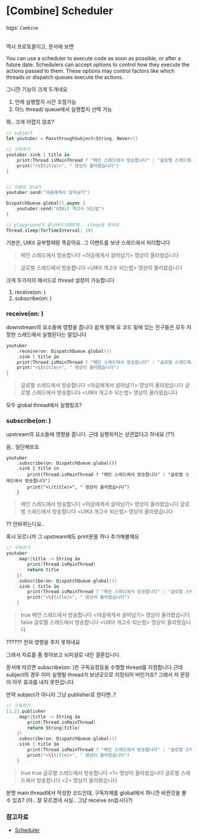 # [Combine] Scheduler

###### tags: `Combine`

역시 프로토콜이고, 문서에 보면

You can use a scheduler to execute code as soon as possible, or after a future date.
Schedulers can accept options to control how they execute the actions passed to them. These options may control factors like which threads or dispatch queues execute the actions.

그니깐 기능이 크게 두개네요

1. 언제 실행할지 시간 조절가능
2. 어느 thread/ queue에서 실행할지 선택 가능

뭐.. 크게 어렵지 않죠?


```swift
// subject
let youtuber = PassthroughSubject<String, Never>()

// 구독하기
youtuber.sink { title in
    print(Thread.isMainThread ? "메인 스레드에서 방송합니다" : "글로벌 스레드에서 방송합니다")
    print("<\(title)>", " 영상이 올라왔습니다")
}


// 이벤트 보내기
youtuber.send("야곰에게서 살아남기")

DispatchQueue.global().async {
    youtuber.send("UIKit 개고수 되는법")
}

// playground가 끝나버리기때문에.. sleep을 줬어요
Thread.sleep(forTimeInterval: 10)
```

기본은, UIKit 공부할때랑 똑같아요.
그 이벤트를 보낸 스레드에서 처리합니다

> 메인 스레드에서 방송합니다
<야곰에게서 살아남기>  영상이 올라왔습니다

> 글로벌 스레드에서 방송합니다
<UIKit 개고수 되는법>  영상이 올라왔습니다

크게 두가지의 매서드로 thread 설정이 가능합니다

1. receive(on: )
2. subscribe(on: )


### receive(on: )
downstream의 요소들에 영향을 줍니다
쉽게 말해 요 코드 밑에 있는 친구들은 모두 지정한 스레드에서 실행된다는 말입니다

```swift
youtuber
    .receive(on: DispatchQueue.global())
    .sink { title in
    print(Thread.isMainThread ? "메인 스레드에서 방송합니다" : "글로벌 스레드에서 방송합니다")
    print("<\(title)>", " 영상이 올라왔습니다")
}
```

> 글로벌 스레드에서 방송합니다
<야곰에게서 살아남기>  영상이 올라왔습니다
글로벌 스레드에서 방송합니다
<UIKit 개고수 되는법>  영상이 올라왔습니다

모두 global thread에서 실행됬죠?

### subscribe(on: )

upstream의 요소들에 영향을 줍니다.
근데 실행위치는 상관없다고 하네요 (??)

음.. 일단해보죠

```swift=
youtuber
    .subscribe(on: DispatchQueue.global())
    .sink { title in
        print(Thread.isMainThread ? "메인 스레드에서 방송합니다" : "글로벌 스레드에서 방송합니다")
        print("<\(title)>", " 영상이 올라왔습니다")
    }
```

> 메인 스레드에서 방송합니다
<야곰에게서 살아남기>  영상이 올라왔습니다
글로벌 스레드에서 방송합니다
<UIKit 개고수 되는법>  영상이 올라왔습니다

?? 안바뀌는디요..

혹시 모르니까 그 upstream에도 print문을 하나 추가해볼께요


```swift
// 구독하기
youtuber
    .map({title -> String in
        print(Thread.isMainThread)
        return title
    })
    .subscribe(on: DispatchQueue.global())
    .sink { title in
        print(Thread.isMainThread ? "메인 스레드에서 방송합니다" : "글로벌 스레드에서 방송합니다")
        print("<\(title)>", " 영상이 올라왔습니다")
    }
```

> true
메인 스레드에서 방송합니다
<야곰에게서 살아남기>  영상이 올라왔습니다
false
글로벌 스레드에서 방송합니다
<UIKit 개고수 되는법>  영상이 올라왔습니다

?????? 전혀 영향을 주지 못하네요

그래서 자료를 좀 찾아보고 뇌피셜로 내린 결론입니다.

문서에 따르면 subscribe(on: )은 구독요청등을 수행할 thread를 지정합니다
근데 subject의 경우 이미 실행될 thread가 보낸곳으로 지정되어 버린거죠?
그래서 저 문장이 아무 효과를 내지 못한겁니다

만약 subject가 아니라 그냥 publisher로 한다면..?

```swift
// 구독하기
[1,2].publisher
    .map({title -> String in
        print(Thread.isMainThread)
        return String(title)
    })
    .subscribe(on: DispatchQueue.global())
    .sink { title in
        print(Thread.isMainThread ? "메인 스레드에서 방송합니다" : "글로벌 스레드에서 방송합니다")
        print("<\(title)>", " 영상이 올라왔습니다")
    }
```

> true
true
글로벌 스레드에서 방송합니다
<1>  영상이 올라왔습니다
글로벌 스레드에서 방송합니다
<2>  영상이 올라왔습니다

분명 main thread에서 작성한 코드인데, 구독자체를 global에서 하니깐 바뀐것을 볼 수 있죠?
(아.. 잘 모르겠네 사실.. 그냥 receive on씁시다?)

### 참고자료
- [Scheduler](https://developer.apple.com/documentation/combine/scheduler)
